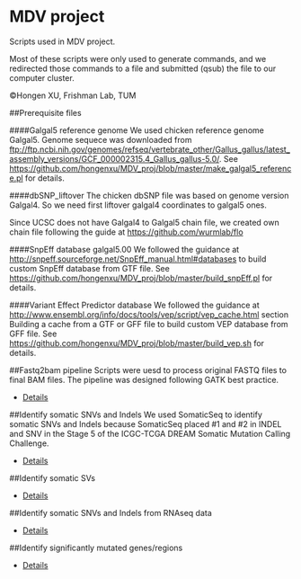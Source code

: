 # MDV project
Scripts used in MDV project. 

Most of these scripts were only used to generate commands, and we redirected those commands to a file and submitted (qsub) the file to our computer cluster.

&copy;Hongen XU, Frishman Lab, TUM

##Prerequisite files

####Galgal5 reference genome
We used chicken reference genome Galgal5. Genome sequece was downloaded from ftp://ftp.ncbi.nih.gov/genomes/refseq/vertebrate_other/Gallus_gallus/latest_assembly_versions/GCF_000002315.4_Gallus_gallus-5.0/. See https://github.com/hongenxu/MDV_proj/blob/master/make_galgal5_reference.pl for details.


####dbSNP_liftover
The chicken dbSNP file was based on genome version Galgal4. So we need first liftover galgal4 coordinates to galgal5 ones. 

Since UCSC does not have Galgal4 to Galgal5 chain file, we created own chain file following the guide at https://github.com/wurmlab/flo

####SnpEff database galgal5.00
We followed the guidance at http://snpeff.sourceforge.net/SnpEff_manual.html#databases to build custom SnpEff database from GTF file. See https://github.com/hongenxu/MDV_proj/blob/master/build_snpEff.pl for details.

####Variant Effect Predictor database 
We followed the guidance at http://www.ensembl.org/info/docs/tools/vep/script/vep_cache.html  section Building a cache from a GTF or GFF file to build custom VEP database from GFF file. See https://github.com/hongenxu/MDV_proj/blob/master/build_vep.sh for details.

##Fastq2bam pipeline
Scripts were uesd to process original FASTQ files to final BAM files. The pipeline was designed following GATK best practice.
* [Details](https://github.com/hongenxu/MDV_proj/tree/master/fastq2bam)

##Identify somatic SNVs and Indels
We used SomaticSeq to identify somatic SNVs and Indels because SomaticSeq placed #1 and #2 in INDEL and SNV in the Stage 5 of the ICGC-TCGA DREAM Somatic Mutation Calling Challenge.
* [Details](https://github.com/hongenxu/MDV_proj/tree/master/somatic_snv_indel)

##Identify somatic SVs
* [Details](somatic_sv/README.md)

##Identify somatic SNVs and Indels from RNAseq data
* [Details](RNAseq/README.md)

##Identify significantly mutated genes/regions
* [Details](Driver_genes/README.md)


